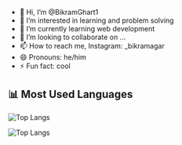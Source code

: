 - 👋 Hi, I’m @BikramGhart1
- 👀 I’m interested in learning and problem solving
- 🌱 I’m currently learning web development 
- 💞️ I’m looking to collaborate on ...
- 📫 How to reach me, Instagram: _bikramagar
- 😄 Pronouns: he/him
- ⚡ Fun fact: cool

## 📊 Most Used Languages
![Top Langs](https://github-readme-stats.vercel.app/api/top-langs/?username=BikramGhart1&layout=compact&theme=radical)

![Top Langs](https://github-readme-stats.vercel.app/api/top-langs/?username=BikramGhart1&layout=compact)

<!---
BikramGhart1/BikramGhart1 is a ✨ special ✨ repository because its `README.md` (this file) appears on your GitHub profile.
You can click the Preview link to take a look at your changes.
--->
